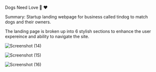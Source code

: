 Dogs Need Love 🐾 ❤️

Summary: Startup landing webpage for business called tindog to match dogs and their owners.

The landing page is broken up into 6 stylish sections to enhance the user expereince and ability to navigate the site.

![Screenshot (14)](https://github.com/Shishirpratapsingh/TinDog-/assets/104443899/1595bb54-090a-4ec2-aa79-01391aa2bf9b)


![Screenshot (15)](https://github.com/Shishirpratapsingh/TinDog-/assets/104443899/0b9a7cad-4f96-4ef8-b435-e7321d120646)


![Screenshot (16)](https://github.com/Shishirpratapsingh/TinDog-/assets/104443899/8fecb091-cc65-40e4-9621-2a409b6d30d3)
